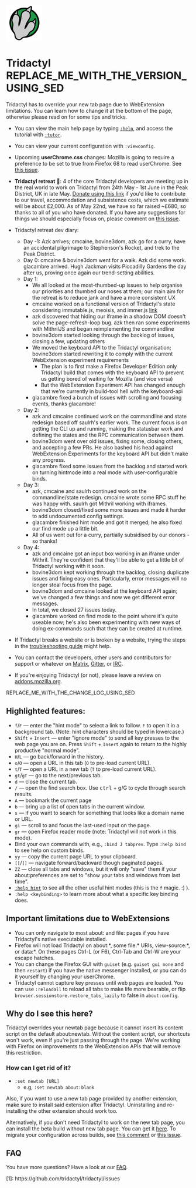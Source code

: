 ![Tridactyl logo](logo/Tridactyl_100px.png)

# Tridactyl REPLACE_ME_WITH_THE_VERSION_USING_SED

Tridactyl has to override your new tab page due to WebExtension limitations. You can learn how to change it at the bottom of the page, otherwise please read on for some tips and tricks.

-   You can view the main help page by typing [`:help`][help], and access the tutorial with [`:tutor`][tutor].

-   You can view your current configuration with `:viewconfig`.

-   Upcoming **userChrome.css** changes: Mozilla is going to require a preference to be set to true from Firefox 68 to read userChrome. See [this issue](https://github.com/tridactyl/tridactyl/issues/1572).

-   **Tridactyl retreat** 👀: 4 of the core Tridactyl developers are meeting up in the real world to work on Tridactyl from 24th May - 1st June in the Peak District, UK in late May. [Donate using this link](https://www.paypal.com/cgi-bin/webscr?cmd=_s-xclick&hosted_button_id=7JQHV4N2YZCTY) if you'd like to contribute to our travel, accommodation and subsistence costs, which we estimate will be about £2,000. As of May 22nd, we have so far raised ~£680, so thanks to all of you who have donated. If you have any suggestions for things we should especially focus on, please comment on [this issue](https://github.com/tridactyl/tridactyl/issues/1379).

-   Tridactyl retreat dev diary:

    -   Day -1: Azk arrives; cmcaine, bovine3dom, azk go for a curry, have an accidental pilgrimage to Stephenson's Rocket, and trek to the Peak District.
    -   Day 0: cmcaine & bovine3dom went for a walk. Azk did some work. glacambre arrived. Hugh Jackman visits Piccadilly Gardens the day after us, proving once again our trend-setting abilities.
    -   Day 1:
        -   We all looked at the most-thumbed-up issues to help organise our priorities and thumbed our noses at them; our main aim for the retreat is to reduce jank and have a more consistent UX
        -   cmcaine worked on a functional version of Tridactyl's state considering immutable.js, meoisis, and immer.js [link](https://github.com/cmcaine/tridactyl-2-experiments)
        -   azk discovered that hiding our iframe in a shadow DOM doesn't solve the page-refresh-loop bug. azk then ran some experiments with MithrilJS and began reimplementing the commandline
        -   bovine3dom started looking through the backlog of issues, closing a few, updating others
        -   We moved the keyboard API to the Tridactyl organisation; bovine3dom started rewriting it to comply with the current WebExtension experiment requirements
            -   The plan is to first make a Firefox Developer Edition only Tridactyl build that comes with the keyboard API to prevent us getting bored of waiting for Mozilla (and vice versa)
            -   But the WebExtension Experiment API has changed enough that we're currently in build-tool hell with the keyboard-api
        -   glacambre fixed a bunch of issues with scrolling and focusing events, thanks glacambre!
    -   Day 2:
        -   azk and cmcaine continued work on the commandline and state redesign based off saulrh's earlier work. The current focus is on getting the CLI up and running, making the statusbar work and defining the states and the RPC communication between them.
        -   bovine3dom went over old issues, fixing some, closing others, and accepting a few PRs. He also bashed his head against WebExtension Experiments for the keyboard API but didn't make any progress.
        -   glacambre fixed some issues from the backlog and started work on turning hintmode into a real mode with user-configurable binds.
    -   Day 3:
        -   azk, cmcaine and saulrh continued work on the commandline/state redesign. cmcaine wrote some RPC stuff he was happy with. saulrh got Mithril working with iframes.
        -   bovine3dom closed/fixed some more issues and made it harder to add undocumented config settings.
        -   glacambre finished hint mode and got it merged; he also fixed our find mode up a little bit.
        -   All of us went out for a curry, partially subsidised by our donors - so thanks!
    -   Day 4:
        -   azk and cmcaine got an input box working in an iframe under Mithril. They're confident that they'll be able to get a little bit of Tridactyl working with it soon.
        -   bovine3dom kept working through the backlog, closing duplicate issues and fixing easy ones. Particularly, error messages will no longer steal focus from the page.
        -   bovine3dom and cmcaine looked at the keyboard API again; we've changed a few things and now we get different error messages.
        -   In total, we closed 27 issues today.
        -   glacambre worked on find mode to the point where it's quite useable now; he's also been experimenting with new ways of doing ex-commands such that they can be created at runtime.

*   If Tridactyl breaks a website or is broken by a website, trying the steps in the [troubleshooting guide](https://github.com/tridactyl/tridactyl/blob/master/doc/troubleshooting.md) might help.

*   You can contact the developers, other users and contributors for support or whatever on [Matrix][matrix-link], [Gitter][gitter-link], or [IRC][freenode-link].

*   If you're enjoying Tridactyl (or not), please leave a review on [addons.mozilla.org][amo].

REPLACE_ME_WITH_THE_CHANGE_LOG_USING_SED

## Highlighted features:

-   `f`/`F` — enter the "hint mode" to select a link to follow. `F` to open it in a background tab. (Note: hint characters should be typed in lowercase.)
-   `Shift` + `Insert` — enter "ignore mode" to send all key presses to the web page you are on. Press `Shift` + `Insert` again to return to the highly productive "normal mode".
-   `H`/`L` — go back/forward in the history.
-   `o`/`O` — open a URL in this tab (`O` to pre-load current URL).
-   `t`/`T` — open a URL in a new tab (`T` to pre-load current URL).
-   `gt`/`gT` — go to the next/previous tab.
-   `d` — close the current tab.
-   `/` — open the find search box. Use <kbd>ctrl</kbd> + g/G to cycle through search results.
-   `A` — bookmark the current page
-   `b` — bring up a list of open tabs in the current window.
-   `s` — if you want to search for something that looks like a domain name or URL.
-   `gi` — scroll to and focus the last-used input on the page.
-   `gr` — open Firefox reader mode (note: Tridactyl will not work in this mode).
-   Bind your own commands with, e.g., `:bind J tabprev`. Type `:help bind` to see help on custom binds.
-   `yy` — copy the current page URL to your clipboard.
-   `[[`/`]]` — navigate forward/backward though paginated pages.
-   `ZZ` — close all tabs and windows, but it will only "save" them if your about:preferences are set to "show your tabs and windows from last time".
-   [`:help hint`][help-hint] to see all the other useful hint modes (this is the `f` magic. :) ).
-   `:help <keybinding>` to learn more about what a specific key binding does.

## Important limitations due to WebExtensions

-   You can only navigate to most about: and file: pages if you have Tridactyl's native executable installed.
-   Firefox will not load Tridactyl on about:\*, some file:\* URIs, view-source:\*, or data:\*. On these pages Ctrl-L (or F6), Ctrl-Tab and Ctrl-W are your escape hatches.
-   You can change the Firefox GUI with `guiset` (e.g. `guiset gui none` and then `restart`) if you have the native messenger installed, or you can do it yourself by changing your userChrome.
-   Tridactyl cannot capture key presses until web pages are loaded. You can use `:reloadall` to reload all tabs to make life more bearable, or flip `browser.sessionstore.restore_tabs_lazily` to false in `about:config`.

## Why do I see this here?

Tridactyl overrides your newtab page because it cannot insert its content script on the default about:newtab. Without the content script, our shortcuts won't work, even if you're just passing through the page. We're working with Firefox on improvements to the WebExtension APIs that will remove this restriction.

### How can I get rid of it?

-   `:set newtab [URL]`
    -   e.g, `:set newtab about:blank`

Also, if you want to use a new tab page provided by another extension, make sure to install said extension after Tridactyl. Uninstalling and re-installing the other extension should work too.

Alternatively, if you don't need Tridactyl to work on the new tab page, you can install the beta build without new tab page. You can get it [here][nonewtablink]. To migrate your configuration across builds, see [this comment][migratelink] or [this issue](https://github.com/tridactyl/tridactyl/issues/1353#issuecomment-463094704).

## FAQ

You have more questions? Have a look at our [FAQ][faq-link].

[1]: https://github.com/tridactyl/tridactyl/issues

<div class="align-left">
[1]: https://github.com/tridactyl/tridactyl/issues<br />
</div>

[faq-link]: https://github.com/tridactyl/tridactyl#frequently-asked-questions
[help]: /static/docs/modules/_src_excmds_.html
[tutor]: /static/clippy/1-tutor.html
[help-hint]: /static/docs/modules/_src_excmds_.html#hint
[gitter-badge]: /static/badges/gitter-badge.svg
[gitter-link]: https://gitter.im/tridactyl/Lobby
[freenode-badge]: /static/badges/freenode-badge.svg
[freenode-link]: ircs://chat.freenode.net/tridactyl
[matrix-badge]: https://matrix.to/img/matrix-badge.svg
[matrix-link]: https://riot.im/app/#/room/#tridactyl:matrix.org
[amo]: https://addons.mozilla.org/en-US/firefox/addon/tridactyl-vim/reviews/
[nonewtablink]: https://tridactyl.cmcaine.co.uk/betas/nonewtab/tridactyl_no_new_tab_beta-latest.xpi
[migratelink]: https://github.com/tridactyl/tridactyl/issues/79#issuecomment-351132451
